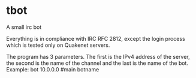 # tbot
A small irc bot

Everything is in compliance with IRC RFC 2812, except the login process which is tested only on Quakenet servers.

The program has 3 parameters. The first is the IPv4 address of the server,
the second is the name of the channel and the last is the name of the bot.
Example: bot 10.0.0.0 #main botname